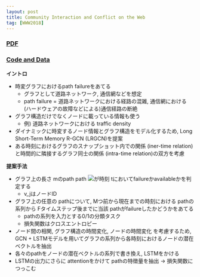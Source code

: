 ```yaml
---
layout: post
title: Community Interaction and Conflict on the Web
tag: [WWW2018]
---
```


### [PDF](https://arxiv.org/pdf/1803.03697.pdf)
### [Code and Data](https://snap.stanford.edu/conflict/)

**イントロ**
- 時変グラフにおけるpath failureをあてる
  - グラフとして道路ネットワーク, 通信網などを想定
  - path failure = 道路ネットワークにおける経路の混雑, 通信網における (ハードウェアの故障などによる)通信経路の断絶
- グラフ構造だけでなくノードに載っている情報も使う
  - 例) 道路ネットワークにおける traffic density
- ダイナミックに時変するノード情報とグラフ構造をモデル化するため, Long Short-Term Memory R-GCN (LRGCN)を提案
- ある時刻におけるグラフのスナップショット内での関係 (iner-time relation)と時間的に隣接するグラフ同士の関係 (intra-time relation)の双方を考慮

**提案手法**
- グラフ上の長さ mのpath 
  path <img src="https://latex.codecogs.com/svg.latex?\Large&space;\{v_1,v_2,...,v_m\}" />が時刻 tにおいてfailureかavailableかを判定する
  - v_jはノードID
- グラフ上の任意の pathについて, Mつ前から現在までの時刻における pathの系列から Fタイムステップ後までに当該 pathがfailureしたかどうかをあてる
  - pathの系列を入力とする0/1の分類タスク 
  - 損失関数はクロスエントロピー
- ノード間の相関, グラフ構造の時間変化, ノードの時間変化 を考慮するため, GCN + LSTMモデルを用いてグラフの系列から各時刻におけるノードの潜在ベクトルを抽出
- 各々のpathをノードの潜在ベクトルの系列で書き換え, LSTMをかける
- LSTMの出力にさらに attentionをかけて pathの特徴量を抽出 -> 損失関数につっこむ 


